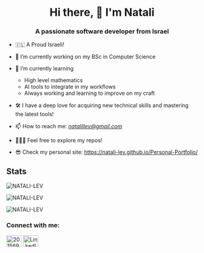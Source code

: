 <h1 align="center">Hi there, 👋  I'm Natali</h1>
<h3 align="center">A passionate software developer from Israel</h3>

- 🇮🇱 A Proud Israeli!
- 🔭 I’m currently working on my BSc in Computer Science
- 🌱 I’m currently learning
  - High level mathematics
  - AI tools to integrate in my workflows
  - Always working and learning to improve on my craft
- 🛠 I have a deep love for acquiring new technical skills and mastering the latest tools!

  
- 📫 How to reach me: *natalillev@gmail.com*
- 👨🏽‍💻 Feel free to explore my repos!
- 😎 Check my personal site: https://natali-lev.github.io/Personal-Portfolio/

## Stats

<p><img src="https://github-readme-stats.vercel.app/api?username=NATALI-LEV&theme=github_dark&hide_border=true&include_all_commits=true&count_private=true" alt="NATALI-LEV" /></p>
<p><img src="https://github-readme-streak-stats.herokuapp.com/?user=NATALI-LEV&theme=github_dark&hide_border=true" alt="NATALI-LEV" /></p>
<p><img src="https://github-readme-stats.vercel.app/api/top-langs/?username=NATALI-LEV&theme=github_dark&hide_border=true&include_all_commits=true&count_private=true&layout=compact" alt="NATALI-LEV" /></p>



<h3 align="left">Connect with me:</h3>
<p align="left">
<a href="https://stackoverflow.com/users/20156973/">
  <img align="center" src="https://raw.githubusercontent.com/rahuldkjain/github-profile-readme-generator/master/src/images/icons/Social/stack-overflow.svg" alt="20156973" height="30" width="40" /></a>
<a href="https://www.linkedin.com/in/natali-lev-9b1507248/" align="center">
  <img align="center" src="https://raw.githubusercontent.com/rahuldkjain/github-profile-readme-generator/master/src/images/icons/Social/linked-in-alt.svg" alt="LinkedIn" height="30" width="40">
</a>
</p>
